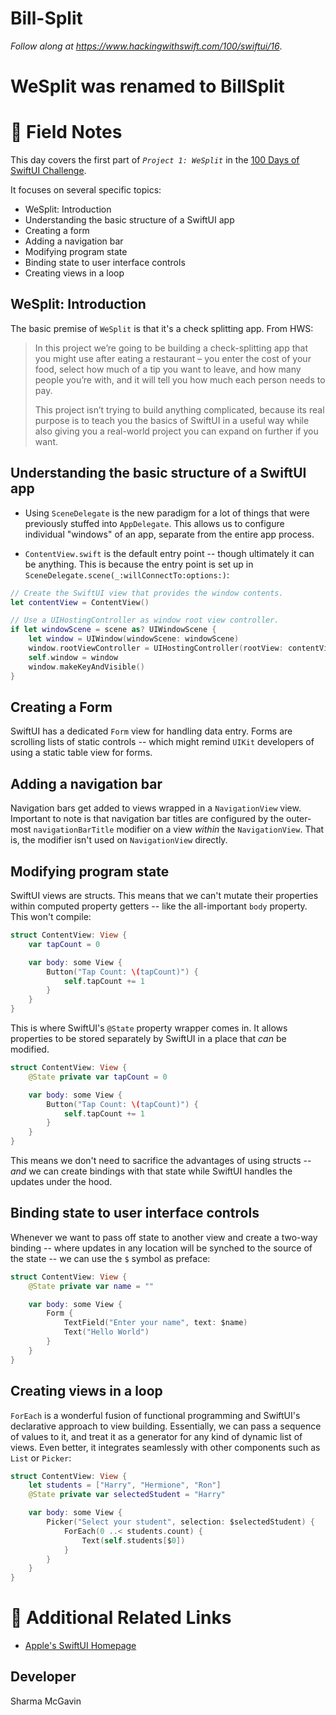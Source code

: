 # Bill-Split
_Follow along at https://www.hackingwithswift.com/100/swiftui/16_.

# WeSplit was renamed to BillSplit

# 📒 Field Notes

This day covers the first part of _`Project 1: WeSplit`_ in the [100 Days of SwiftUI Challenge](https://www.hackingwithswift.com/100/swiftui/16).

It focuses on several specific topics:

- WeSplit: Introduction
- Understanding the basic structure of a SwiftUI app
- Creating a form
- Adding a navigation bar
- Modifying program state
- Binding state to user interface controls
- Creating views in a loop



## WeSplit: Introduction

The basic premise of `WeSplit` is that it's a check splitting app. From HWS:

> In this project we’re going to be building a check-splitting app that you might use after eating a restaurant – you enter the cost of your food, select how much of a tip you want to leave, and how many people you’re with, and it will tell you how much each person needs to pay.
>
> This project isn’t trying to build anything complicated, because its real purpose is to teach you the basics of SwiftUI in a useful way while also giving you a real-world project you can expand on further if you want.



## Understanding the basic structure of a SwiftUI app

- Using `SceneDelegate` is the new paradigm for a lot of things that were previously stuffed into `AppDelegate`. This allows us to configure individual "windows" of an app, separate from the entire app process.

- `ContentView.swift` is the default entry point -- though ultimately it can be anything. This is because the entry point is set up in `SceneDelegate.scene(_:willConnectTo:options:)`:

```swift
// Create the SwiftUI view that provides the window contents.
let contentView = ContentView()

// Use a UIHostingController as window root view controller.
if let windowScene = scene as? UIWindowScene {
    let window = UIWindow(windowScene: windowScene)
    window.rootViewController = UIHostingController(rootView: contentView)
    self.window = window
    window.makeKeyAndVisible()
}
```


## Creating a Form

SwiftUI has a dedicated `Form` view for handling data entry. Forms are scrolling lists of static controls -- which might remind `UIKit` developers of using a static table view for forms.




## Adding a navigation bar


Navigation bars get added to views wrapped in a `NavigationView` view. Important to note is that navigation bar titles are configured by the outer-most `navigationBarTitle` modifier on a view _within_ the `NavigationView`. That is, the modifier isn't used on `NavigationView` directly.



## Modifying program state

SwiftUI views are structs. This means that we can't mutate their properties within computed property getters -- like the all-important `body` property. This won't compile:

```swift
struct ContentView: View {
    var tapCount = 0

    var body: some View {
        Button("Tap Count: \(tapCount)") {
            self.tapCount += 1
        }
    }
}
```

This is where SwiftUI's `@State` property wrapper comes in. It allows properties to  be stored separately by SwiftUI in a place that _can_ be modified.

```swift
struct ContentView: View {
    @State private var tapCount = 0

    var body: some View {
        Button("Tap Count: \(tapCount)") {
            self.tapCount += 1
        }
    }
}
```

This means we don't need to sacrifice the advantages of using structs -- _and_ we can create bindings with that state while SwiftUI handles the updates under the hood.


## Binding state to user interface controls

Whenever we want to pass off state to another view and create a two-way binding -- where updates in any location will be synched to the source of the state -- we can use the `$` symbol as preface:

```swift
struct ContentView: View {
    @State private var name = ""

    var body: some View {
        Form {
            TextField("Enter your name", text: $name)
            Text("Hello World")
        }
    }
}
```


## Creating views in a loop


`ForEach` is a wonderful fusion of functional programming and SwiftUI's declarative approach to view building. Essentially, we can pass a sequence of values to it, and treat it as a generator for any kind of dynamic list of views. Even better, it integrates seamlessly with other components such as `List` or `Picker`:


```swift
struct ContentView: View {
    let students = ["Harry", "Hermione", "Ron"]
    @State private var selectedStudent = "Harry"

    var body: some View {
        Picker("Select your student", selection: $selectedStudent) {
            ForEach(0 ..< students.count) {
                Text(self.students[$0])
            }
        }
    }
}
```



# 🔗 Additional Related Links

- [Apple's SwiftUI Homepage](https://developer.apple.com/xcode/swiftui/)

## Developer

Sharma McGavin
